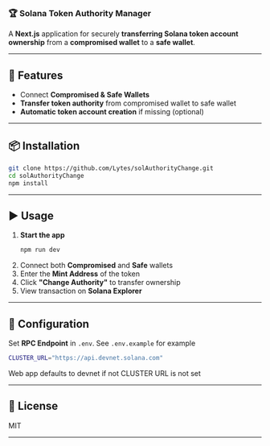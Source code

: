 ### 🏆 Solana Token Authority Manager

A **Next.js** application for securely **transferring Solana token account ownership** from a **compromised wallet** to a **safe wallet**.

---

## 🚀 Features

- Connect **Compromised & Safe Wallets**
- **Transfer token authority** from compromised wallet to safe wallet
- **Automatic token account creation** if missing (optional)

---

## 📦 Installation

```sh
git clone https://github.com/Lytes/solAuthorityChange.git
cd solAuthorityChange
npm install
```

---

## ▶️ Usage

1. **Start the app**
   ```sh
   npm run dev
   ```
2. Connect both **Compromised** and **Safe** wallets
3. Enter the **Mint Address** of the token
4. Click **"Change Authority"** to transfer ownership
5. View transaction on **Solana Explorer**

---

## 🔧 Configuration

Set **RPC Endpoint** in `.env`. See `.env.example` for example

```sh
CLUSTER_URL="https://api.devnet.solana.com"
```

Web app defaults to devnet if not CLUSTER URL is not set

---

## 📜 License

MIT

---
